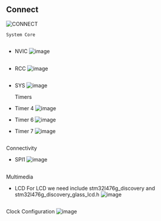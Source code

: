 <!-- Hardvare connect -->
## Connect
![CONNECT](https://github.com/OlehKosminin/STM32_Accelerometer/assets/106763163/9f6901aa-1590-4fe4-b1b8-6a69dfb853b0)

<!-- CubeMX settings -->
    System Core
##
* NVIC
![image](https://github.com/OlehKosminin/STM32_Accelerometer/assets/106763163/a62e34bc-79d5-424f-9eb4-c02d22eae61c)
##
* RCC
![image](https://github.com/OlehKosminin/STM32_Accelerometer/assets/106763163/46e263d5-5f5e-4b71-9418-4730ac2fa310)
##
* SYS
![image](https://github.com/OlehKosminin/STM32_Accelerometer/assets/106763163/d32f5f28-1589-4d6e-8964-2d3913813b6b)

    Timers
* Timer 4
  ![image](https://github.com/OlehKosminin/STM32_Accelerometer/assets/106763163/8cb190c4-c50e-4c81-b900-8b64bded07db)
* Timer 6
  ![image](https://github.com/OlehKosminin/STM32_Accelerometer/assets/106763163/3c3c510a-e759-4ad4-aa6d-b5a65e18e29a)
* Timer 7
  ![image](https://github.com/OlehKosminin/STM32_Accelerometer/assets/106763163/667c4ff0-dd6f-4366-ab67-484e33c44f19)
##
 Connectivity
* SPI1
![image](https://github.com/OlehKosminin/STM32_Accelerometer/assets/106763163/128398c7-0d44-47c4-be6f-4c499d877957)
##
  Multimedia
* LCD
  For LCD we need include stm32l476g_discovery and stm32l476g_discovery_glass_lcd.h
  ![image](https://github.com/OlehKosminin/STM32_Accelerometer/assets/106763163/25b36acf-8f44-4f11-8826-5ab2fccdf44e)
  ##
Clock Configuration
![image](https://github.com/OlehKosminin/STM32_Accelerometer/assets/106763163/939d2587-263d-42d5-bae0-71f831f1df12)
